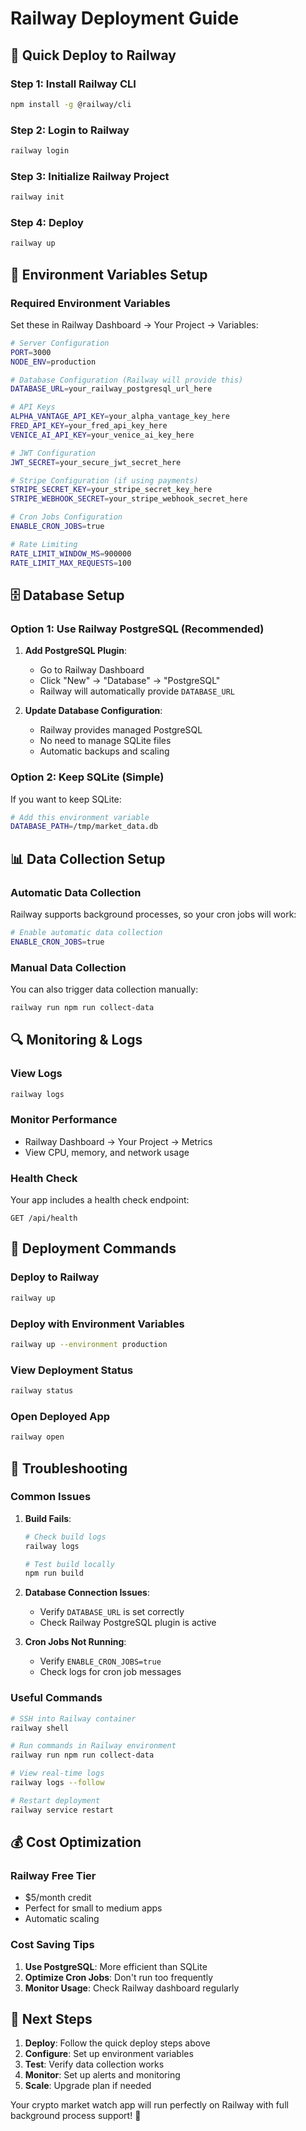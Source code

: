 # Railway Deployment Guide

## 🚀 Quick Deploy to Railway

### **Step 1: Install Railway CLI**
```bash
npm install -g @railway/cli
```

### **Step 2: Login to Railway**
```bash
railway login
```

### **Step 3: Initialize Railway Project**
```bash
railway init
```

### **Step 4: Deploy**
```bash
railway up
```

## 🔧 Environment Variables Setup

### **Required Environment Variables**

Set these in Railway Dashboard → Your Project → Variables:

```bash
# Server Configuration
PORT=3000
NODE_ENV=production

# Database Configuration (Railway will provide this)
DATABASE_URL=your_railway_postgresql_url_here

# API Keys
ALPHA_VANTAGE_API_KEY=your_alpha_vantage_key_here
FRED_API_KEY=your_fred_api_key_here
VENICE_AI_API_KEY=your_venice_ai_key_here

# JWT Configuration
JWT_SECRET=your_secure_jwt_secret_here

# Stripe Configuration (if using payments)
STRIPE_SECRET_KEY=your_stripe_secret_key_here
STRIPE_WEBHOOK_SECRET=your_stripe_webhook_secret_here

# Cron Jobs Configuration
ENABLE_CRON_JOBS=true

# Rate Limiting
RATE_LIMIT_WINDOW_MS=900000
RATE_LIMIT_MAX_REQUESTS=100
```

## 🗄️ Database Setup

### **Option 1: Use Railway PostgreSQL (Recommended)**

1. **Add PostgreSQL Plugin**:
   - Go to Railway Dashboard
   - Click "New" → "Database" → "PostgreSQL"
   - Railway will automatically provide `DATABASE_URL`

2. **Update Database Configuration**:
   - Railway provides managed PostgreSQL
   - No need to manage SQLite files
   - Automatic backups and scaling

### **Option 2: Keep SQLite (Simple)**

If you want to keep SQLite:
```bash
# Add this environment variable
DATABASE_PATH=/tmp/market_data.db
```

## 📊 Data Collection Setup

### **Automatic Data Collection**

Railway supports background processes, so your cron jobs will work:

```bash
# Enable automatic data collection
ENABLE_CRON_JOBS=true
```

### **Manual Data Collection**

You can also trigger data collection manually:
```bash
railway run npm run collect-data
```

## 🔍 Monitoring & Logs

### **View Logs**
```bash
railway logs
```

### **Monitor Performance**
- Railway Dashboard → Your Project → Metrics
- View CPU, memory, and network usage

### **Health Check**
Your app includes a health check endpoint:
```
GET /api/health
```

## 🚀 Deployment Commands

### **Deploy to Railway**
```bash
railway up
```

### **Deploy with Environment Variables**
```bash
railway up --environment production
```

### **View Deployment Status**
```bash
railway status
```

### **Open Deployed App**
```bash
railway open
```

## 🔧 Troubleshooting

### **Common Issues**

1. **Build Fails**:
   ```bash
   # Check build logs
   railway logs
   
   # Test build locally
   npm run build
   ```

2. **Database Connection Issues**:
   - Verify `DATABASE_URL` is set correctly
   - Check Railway PostgreSQL plugin is active

3. **Cron Jobs Not Running**:
   - Verify `ENABLE_CRON_JOBS=true`
   - Check logs for cron job messages

### **Useful Commands**

```bash
# SSH into Railway container
railway shell

# Run commands in Railway environment
railway run npm run collect-data

# View real-time logs
railway logs --follow

# Restart deployment
railway service restart
```

## 💰 Cost Optimization

### **Railway Free Tier**
- $5/month credit
- Perfect for small to medium apps
- Automatic scaling

### **Cost Saving Tips**
1. **Use PostgreSQL**: More efficient than SQLite
2. **Optimize Cron Jobs**: Don't run too frequently
3. **Monitor Usage**: Check Railway dashboard regularly

## 🎯 Next Steps

1. **Deploy**: Follow the quick deploy steps above
2. **Configure**: Set up environment variables
3. **Test**: Verify data collection works
4. **Monitor**: Set up alerts and monitoring
5. **Scale**: Upgrade plan if needed

Your crypto market watch app will run perfectly on Railway with full background process support! 🚀
